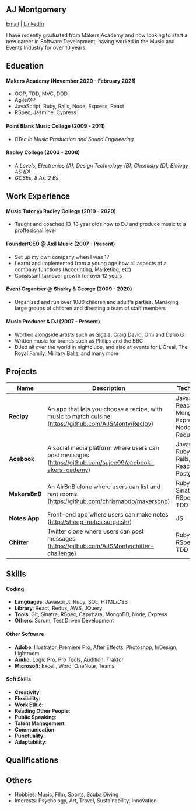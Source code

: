 ## AJ Montgomery
[Email](mailto:aj.monty@gmail.com) | [LinkedIn](http:/www.linkedin.com/in/aj-montgomery
)

I have recently graduated from Makers Academy and now looking to start a new career in Software Development, having worked in the Music and Events Industry for over 10 years.

## Education

#### Makers Academy (November 2020 - February 2021)

- OOP, TDD, MVC, DDD
- Agile/XP
- JavaScript, Ruby, Rails, Node, Express, React
- RSpec, Jasmine, Cypress

#### Point Blank Music College (2009 - 2011) 
- *BTec in Music Production and Sound Engineering*

#### Radley College (2003 - 2008)
- *A Levels, Electronics (A), Design Technology (B), Chemistry (D), Biology AS (D)*
- *GCSEs, 8 As, 2 Bs*

## Work Experience

#### Music Tutor @ Radley College (2010 - 2020)
- Taught and coached 13-18 year olds how to DJ and produce music to a proffesional level

#### Founder/CEO @ Axil Music (2007 - Present)
- Set up my own company when I was 17
- Learnt and implemented from a young age how all aspects of a company functions (Accounting, Marketing, etc)
- Consistant turnover growth for over 12 years

#### Event Organiser @ Sharky & George (2009 - 2020)
- Organised and run over 1000 children and adult's parties. Managing large groups of children and directing a team of staff members

#### Music Producer & DJ (2007 - Present)
- Worked alongside artists such as Sigala, Craig David, Omi and Dario G
- Written music for brands such as Philips and the BBC
- DJed all over the world in nightclubs, and also at events for L'Oreal, The Royal Family, Military Balls, and many more

## Projects

| Name                          | Description                                           | Tech/tools        |
| ------------------------------| ----------------------------------------------------- | ----------------- |
| **Recipy** | An app that lets you choose a recipe, with music to match cuisine (https://github.com/AJSMonty/Recipy) | Javascript, React, MongoDB, Express, Node, Redux |
| **Acebook** | A social media platform where users can post messages (https://github.com/sujee09/acebook-akers-cademy) | Javascript, Ruby on Rails, React, PostgreSQL |
| **MakersBnB** | An AirBnB clone where users can list and rent rooms (https://github.com/chrismabdo/makersbnb) | Ruby, Sinatra, RSpec, TDD |
| **Notes App** | Front-end app where users can make notes (http://sheep-notes.surge.sh/) | JS |
| **Chitter** | Twitter clone where users can post messages (https://github.com/AJSMonty/chitter-challenge) | Ruby, RSpec, API, TDD |


## Skills

#### Coding
- **Languages**: Javascript, Ruby, SQL, HTML/CSS
- **Library**: React, Redux, AWS, JQuery
- **Tools**: Git, Sinatra, RSpec, Capybara, MongoDB, Node, Express
- **Others**: Scrum, Test Driven Development

#### Other Software
- **Adobe**: Illustrator, Premiere Pro, After Effects, Photoshop, InDesign, Lightroom
- **Audio**: Logic Pro, Pro Tools, Audition, Traktor
- **Microsoft**: Excell, Word, OneNote, Teams

#### Soft Skills
- **Creativity**:
- **Flexibility**:
- **Work Ethic**:
- **Reading Other People**:
- **Public Speaking**:
- **Talent Management**:
- **Communication**:
- **Punctuality**:
- **Adaptability**:

## Qualifications


## Others
- Hobbies: Music, Film, Sports, Scuba Diving
- Interests: Psychology, Art, Travel, Sustainability, Innovation
